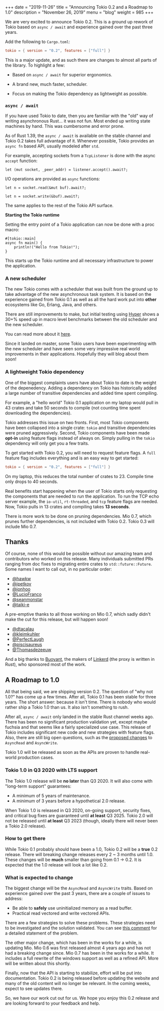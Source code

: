 +++
date = "2019-11-26"
title = "Announcing Tokio 0.2 and a Roadmap to 1.0"
description = "November 26, 2019"
menu = "blog"
weight = 985
+++

We are very excited to announce Tokio 0.2. This is a ground up rework of Tokio
based on `async / await` and experience gained over the past three years.

Add the following to `Cargo.toml`:

```toml
tokio = { version = "0.2", features = ["full"] }
```

[API docs]: https://docs.rs/tokio/0.2

This is a major update, and as such there are changes to almost all parts of the
library. To highlight a few:

* Based on `async / await` for superior ergonomics.

* A brand new, much faster, scheduler.

* Focus on making the Tokio dependency as lightweight as possible.

### `async / await`

If you have used Tokio to date, then you are familiar with the "old" way of
writing asynchronous Rust... it was not fun. Most ended up writing state
machines by hand. This was cumbersome and error prone.

As of Rust 1.39, the `async / await` is available on the stable channel and
Tokio 0.2 takes full advantage of it. Whenever possible, Tokio provides an
`async fn` based API, usually modeled after `std`.

For example, accepting sockets from a `TcpListener` is done with the async
`accept` function:

```rust,ignore
let (mut socket, _peer_addr) = listener.accept().await?;
```

I/O operations are provided as `async` functions:

```rust,ignore
let n = socket.read(&mut buf).await?;

let n = socket.write(&buf).await?;
```

The same applies to the rest of the Tokio API surface.

**Starting the Tokio runtime**

Setting the entry point of a Tokio application can now be done with a proc macro:

```rust,ignore
#[tokio::main]
async fn main() {
    println!("Hello from Tokio!");
}
```

This starts up the Tokio runtime and all necessary infrastructure to power the
application.

### A new scheduler

The new Tokio comes with a scheduler that was built from the ground up to take
advantage of the new asynchronous task system. It is based on the experience
gained from Tokio 0.1 as well as all the hard work put into **other** ecosystems
like Go, Erlang, Java, and others.

There are still improvements to make, but initial testing using [Hyper] shows a
30+% speed up in macro level benchmarks between the old scheduler and the new
scheduler.

You can read more about it [here][sched].

Since it landed on master, some Tokio users have been experimenting with the new
scheduler and have seen some very impressive real world improvements in their
applications. Hopefully they will blog about them soon!

[Hyper]: https://hyper.rs
[sched]: https://tokio.rs/blog/2019-10-scheduler/

### A lightweight Tokio dependency

One of the biggest complaints users have about Tokio to date is the weight of
the depenedency. Adding a dependency on Tokio has historically added a large
number of transitive dependencies and added time spent compiling.

For example, a "hello world" Tokio 0.1 application on my laptop would pull in 43
crates and take 50 seconds to compile (not counting time spent downloading the
dependencies).

Tokio addresses this issue on two fronts. First, most Tokio components have been
collapsed into a single crate: `tokio` and transitive dependencies were pruned
aggressively. Second, Tokio components have been made **opt-in** using feature
flags instead of always on. Simply pulling in the `tokio` dependency will only
get you a few traits.

To get started with Tokio 0.2, you will need to request feature flags. A `full`
feature flag includes everything and is an easy way to get started:

```toml
tokio = { version = "0.2", features = ["full"] }
```

On my laptop, this reduces the total number of crates to 23. Compile time only
drops to 40 seconds.

Real benefits start happening when the user of Tokio starts only requesting the
components that are needed to run the application. To run the TCP echo server
example, the `io-util`, `rt-threaded`, and `tcp` feature flags are needed. Now,
Tokio pulls in 13 crates and compiling takes **13 seconds**.

There is more work to be done on pruning dependencies. Mio 0.7, which prunes
further dependencies, is not included with Tokio 0.2. Tokio 0.3 will include Mio
0.7.

## Thanks

Of course, none of this would be possible without our amazing team and
contributors who worked on this release. Many individuals submitted PRs ranging
from doc fixes to migrating entire crates to `std::future::Future`. Some names I
want to call out, in no particular order:

* [@hawkw](https://github.com/hawkw)
* [@ipetkov](https://github.com/ipetkov)
* [@jonhoo](https://github.com/jonhoo)
* [@LucioFranco](https://github.com/LucioFranco)
* [@seanmonstar](https://github.com/seanmonstar)
* [@taiki-e](https://github.com/taiki-e)

A pre-emptive thanks to all those working on Mio 0.7, which sadly didn't make
the cut for this release, but will happen soon!

* [@dtacalau](https://github.com/dtacalau)
* [@kleimkuhler](https://github.com/kleimkuhler)
* [@PerfectLaugh](https://github.com/PerfectLaugh)
* [@piscisaureus](https://github.com/piscisaureus)
* [@Thomasdezeeuw](https://github.com/Thomasdezeeuw)

And a big thanks to [Buoyant], the makers of [Linkerd] (the proxy is written in
Rust), who sponsored most of the work.

[Buoyant]: https://buoyant.io/
[Linkerd]: https://github.com/linkerd/linkerd2

## A Roadmap to 1.0

All that being said, we are shipping version 0.2. The question of "why not 1.0?"
has come up a few times. After all, Tokio 0.1 has been stable for three years.
The short answer: because it isn't time. There is nobody who would rather ship a
Tokio 1.0 than us. It also isn't something to rush.

After all, `async / await` only landed in the stable Rust channel weeks ago.
There has been no significant production validation yet, except maybe fuchsia
and that seems like a fairly specialized use case. This release of Tokio
includes significant new code and new strategies with feature flags. Also, there
are still big open questions, such as the [proposed changes][pr-1744] to
`AsyncRead` and `AsyncWrite`.

Tokio 1.0 will be released as soon as the APIs are proven to handle real-world
production cases.

### Tokio 1.0 in Q3 2020 with LTS support

The Tokio 1.0 release will be **no later** than Q3 2020. It will also come with
"long-term support" guarantees:

* A minimum of 5 years of maintenance.
* A minimum of 3 years before a hypothetical 2.0 release.

When Tokio 1.0 is released in Q3 2020, on-going support, security fixes, and
critical bug fixes are guaranteed until **at least** Q3 2025. Tokio 2.0 will not
be released until **at least** Q3 2023 (though, ideally there will never been a
Tokio 2.0 release).

### How to get there

While Tokio 0.1 probably should have been a 1.0, Tokio 0.2 will be a **true**
0.2 release. There will breaking change releases every 2 ~ 3 months until 1.0.
These changes will be **much** smaller than going from 0.1 -> 0.2. It is
expected that the 1.0 release will look a lot like 0.2.

### What is expected to change

The biggest change will be the `AsyncRead` and `AsyncWrite` traits. Based on
experience gained over the past 3 years, there are a couple of issues to
address:

* Be able to **safely** use uninitialized memory as a read buffer.
* Practical read vectored and write vectored APIs.

There are a few strategies to solve these problems. These strategies need to be
investigated and the solution validated. You can see [this comment][pr-1744-comment] for a
detailed statement of the problem.

The other major change, which has been in the works for a while, is updating
Mio. Mio 0.6 was first released almost 4 years ago and has not had a breaking
change since. Mio 0.7 has been in the works for a while. It includes a full
rewrite of the windows support as well as a refined API. More will be written
about this shortly.

Finally, now that the API is starting to stabilize, effort will be put into
documentation. Tokio 0.2 is being released before updating the website and many
of the old content will no longer be relevant. In the coming weeks, expect to
see updates there.

So, we have our work cut out for us. We hope you enjoy this 0.2 release and are
looking forward to your feedback and help.

[pr-1744]: https://github.com/tokio-rs/tokio/pull/1744
[pr-1744-comment]: https://github.com/tokio-rs/tokio/pull/1744#issuecomment-553575438
